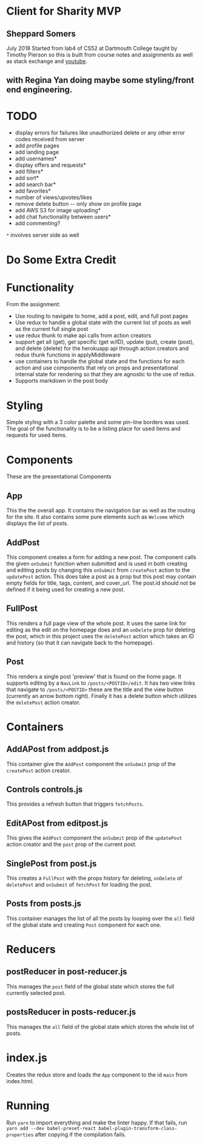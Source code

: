 # Client for Sharity MVP
## Sheppard Somers
July 2018
Started from lab4 of CS52 at Dartmouth College taught by Timothy Pierson so this is built from course notes and assignments as well as stack exchange and [youtube](https://www.youtube.com/watch?v=Td-2D-_7Y2E&index=20&list=PLoYCgNOIyGABj2GQSlDRjgvXtqfDxKm5b).

## with Regina Yan doing maybe some styling/front end engineering.

# TODO
 * display errors for failures like unauthorized delete or any other error codes received from server
 * add profile pages
 * add landing page
 * add usernames*
 * display offers and requests*
 * add filters*
 * add sort*
 * add search bar*
 * add favorites*
 * number of views/upvotes/likes
 * remove delete button -- only show on profile page
 * add AWS S3 for image uploading*
 * add chat functionality between users*
 * add commenting?

`*` involves server side as well


# Do Some Extra Credit

# Functionality
From the assignment:
  * Use routing to navigate to home, add a post, edit, and full post pages
  * Use redux to handle a global state with the current list of posts as well as the current full single post
  * use redux thunk to make api calls from action creators
  * support get all (get), get specific (get w/ID), update (put), create (post), and delete (delete) for the herokuapp api through action creators and redux thunk functions in applyMiddleware
  * use containers to handle the global state and the functions for each action and use components that rely on props and presentational internal state for rendering so that they are agnostic to the use of redux.
  * Supports markdown in the post body


# Styling
Simple styling with a 3 color palette and some pin-line borders was used.
The goal of the functionality is to be a listing place for used items and requests for used items.

# Components
These are the presentational Components
## App
This the the overall app. It contains the navigation bar as well as the routing for the site. It also contains some pure elements such as ```Welcome``` which displays the list of posts.

## AddPost
This component creates a form for adding a new post. The component calls the given ```onSubmit``` function when submitted and is used in both creating and editing posts by changing this ```onSubmit``` from ```createPost``` action to the ```updatePost``` action. This does take a post as a prop but this post may contain empty fields for title, tags, content, and cover_url. The post.id should not be defined if it being used for creating a new post.

## FullPost
This renders a full page view of the whole post. It uses the same link for editing as the edit on the homepage does and an ```onDelete``` prop for deleting the post, which in this project uses the ```deletePost``` action which takes an ID and history (so that it can navigate back to the homepage).

## Post
This renders a single post 'preview' that is found on the home page. It supports editing by a ```NavLink``` to ```/posts/<POSTID>/edit```. It has two view links that navigate to ```/posts/<POSTID>``` these are the title and the view button (currently an arrow bottom right). Finally it has a delete button which utilizes the ```deletePost``` action creator.

# Containers
## AddAPost from addpost.js
This container give the ```AddPost``` component the ```onSubmit``` prop of the ```createPost``` action creator.

## Controls controls.js
This provides a refresh button that triggers ```fetchPosts```.

## EditAPost from editpost.js
This gives the ```AddPost``` component the ```onSubmit``` prop of the ```updatePost``` action creator and the ```post``` prop of the current post.

## SinglePost from post.js
This creates a ```FullPost``` with the props history for deleting, ```onDelete``` of ```deletePost``` and ```onSubmit``` of ```fetchPost``` for loading the post.

## Posts from posts.js
This container manages the list of all the posts by looping over the ```all``` field of the global state and creating ```Post``` component for each one.

# Reducers
## postReducer in post-reducer.js
This manages the ```post``` field of the global state which stores the full currently selected post.

## postsReducer in posts-reducer.js
This manages the ```all``` field of the global state which stores the whole list of posts.

# index.js
Creates the redux store and loads the ```App``` component to the id ```main``` from index.html.

# Running
Run ```yarn``` to import everything and make the linter happy. If that fails, run `yarn add --dev babel-preset-react babel-plugin-transform-class-properties` after copying if the compilation fails.
